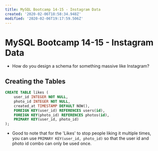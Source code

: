 ```yaml
---
title: MySQL Bootcamp 14-15 - Instagram Data
created: '2020-02-06T18:58:34.948Z'
modified: '2020-02-06T19:17:59.506Z'
---
```


# MySQL Bootcamp 14-15 - Instagram Data

* How do you design a schema for something massive like Instagram?

## Creating the Tables

```SQL
CREATE TABLE likes (
    user_id INTEGER NOT NULL,
    photo_id INTEGER NOT NULL,
    created_at TIMESTAMP DEFAULT NOW(),
    FOREIGN KEY(user_id) REFERENCES users(id),
    FOREIGN KEY(photo_id) REFERENCES photos(id),
    PRIMARY KEY(user_id, photo_id)
);

```
* Good to note that for the 'Likes' to stop people liking it multiple times, you can use `PRIMARY KEY(user_id, photo_id)` so that the user id and photo id combo can only be used once.
